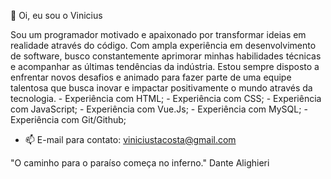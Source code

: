 👋 Oi, eu sou o Vinicius

Sou um programador motivado e apaixonado por transformar ideias em realidade através do código. Com ampla experiência em desenvolvimento de software, busco constantemente aprimorar minhas habilidades técnicas e acompanhar as últimas tendências da indústria. Estou sempre disposto a enfrentar novos desafios e animado para fazer parte de uma equipe talentosa que busca inovar e impactar positivamente o mundo através da tecnologia.
	- Experiência com HTML;
 	- Experiência com CSS;
  	- Experiência com JavaScript;
  	- Experiência com Vue.Js;
 	- Experiência com MySQL;
  	- Experiência com Git/Github;

- 📫 E-mail para contato: viniciustacosta@gmail.com

"O caminho para o paraíso começa no inferno."  Dante Alighieri

